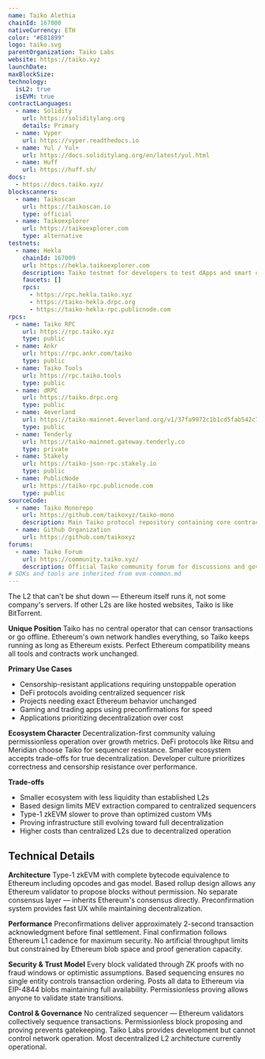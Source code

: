 ```yaml
---
name: Taiko Alethia
chainId: 167000
nativeCurrency: ETH
color: "#E81899"
logo: taiko.svg
parentOrganization: Taiko Labs
website: https://taiko.xyz
launchDate:
maxBlockSize:
technology:
  isL2: true
  isEVM: true
contractLanguages:
  - name: Solidity
    url: https://soliditylang.org
    details: Primary
  - name: Vyper
    url: https://vyper.readthedocs.io
  - name: Yul / Yul+
    url: https://docs.soliditylang.org/en/latest/yul.html
  - name: Huff
    url: https://huff.sh/
docs:
  - https://docs.taiko.xyz/
blockscanners:
  - name: Taikoscan
    url: https://taikoscan.io
    type: official
  - name: Taikoexplorer
    url: https://taikoexplorer.com
    type: alternative
testnets:
  - name: Hekla
    chainId: 167009
    url: https://hekla.taikoexplorer.com
    description: Taiko testnet for developers to test dApps and smart contracts before mainnet deployment.
    faucets: []
    rpcs:
      - https://rpc.hekla.taiko.xyz
      - https://taiko-hekla.drpc.org
      - https://taiko-hekla-rpc.publicnode.com
rpcs:
  - name: Taiko RPC
    url: https://rpc.taiko.xyz
    type: public
  - name: Ankr
    url: https://rpc.ankr.com/taiko
    type: public
  - name: Taiko Tools
    url: https://rpc.taiko.tools
    type: public
  - name: dRPC
    url: https://taiko.drpc.org
    type: public
  - name: 4everland
    url: https://taiko-mainnet.4everland.org/v1/37fa9972c1b1cd5fab542c7bdd4cde2f
    type: public
  - name: Tenderly
    url: https://taiko-mainnet.gateway.tenderly.co
    type: private
  - name: Stakely
    url: https://taiko-json-rpc.stakely.io
    type: public
  - name: PublicNode
    url: https://taiko-rpc.publicnode.com
    type: public
sourceCode:
  - name: Taiko Monorepo
    url: https://github.com/taikoxyz/taiko-mono
    description: Main Taiko protocol repository containing core contracts and infrastructure
  - name: Github Organization
    url: https://github.com/taikoxyz
forums:
  - name: Taiko Forum
    url: https://community.taiko.xyz/
    description: Official Taiko community forum for discussions and governance
# SDKs and tools are inherited from evm-common.md
---
```


The L2 that can't be shut down — Ethereum itself runs it, not some company's servers. If other L2s are like hosted websites, Taiko is like BitTorrent.

**Unique Position**
Taiko has no central operator that can censor transactions or go offline. Ethereum's own network handles everything, so Taiko keeps running as long as Ethereum exists. Perfect Ethereum compatibility means all tools and contracts work unchanged.

**Primary Use Cases**

- Censorship-resistant applications requiring unstoppable operation
- DeFi protocols avoiding centralized sequencer risk
- Projects needing exact Ethereum behavior unchanged
- Gaming and trading apps using preconfirmations for speed
- Applications prioritizing decentralization over cost

**Ecosystem Character**
Decentralization-first community valuing permissionless operation over growth metrics. DeFi protocols like Ritsu and Meridian choose Taiko for sequencer resistance. Smaller ecosystem accepts trade-offs for true decentralization. Developer culture prioritizes correctness and censorship resistance over performance.

**Trade-offs**

- Smaller ecosystem with less liquidity than established L2s
- Based design limits MEV extraction compared to centralized sequencers
- Type-1 zkEVM slower to prove than optimized custom VMs
- Proving infrastructure still evolving toward full decentralization
- Higher costs than centralized L2s due to decentralized operation

## Technical Details

**Architecture**
Type-1 zkEVM with complete bytecode equivalence to Ethereum including opcodes and gas model. Based rollup design allows any Ethereum validator to propose blocks without permission. No separate consensus layer — inherits Ethereum's consensus directly. Preconfirmation system provides fast UX while maintaining decentralization.

**Performance**
Preconfirmations deliver approximately 2-second transaction acknowledgment before final settlement. Final confirmation follows Ethereum L1 cadence for maximum security. No artificial throughput limits but constrained by Ethereum blob space and proof generation capacity.

**Security & Trust Model**
Every block validated through ZK proofs with no fraud windows or optimistic assumptions. Based sequencing ensures no single entity controls transaction ordering. Posts all data to Ethereum via EIP-4844 blobs maintaining full availability. Permissionless proving allows anyone to validate state transitions.

**Control & Governance**
No centralized sequencer — Ethereum validators collectively sequence transactions. Permissionless block proposing and proving prevents gatekeeping. Taiko Labs provides development but cannot control network operation. Most decentralized L2 architecture currently operational.
